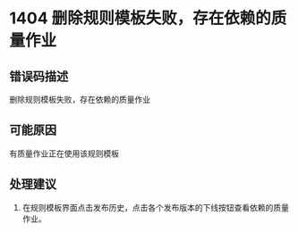 # 1404 删除规则模板失败，存在依赖的质量作业<a name="dgc_01_295"></a>

## 错误码描述<a name="zh-cn_topic_0000001113999092_se842c39d44ee45e587ca36bb50cf37c7"></a>

删除规则模板失败，存在依赖的质量作业

## 可能原因<a name="zh-cn_topic_0000001113999092_s658a289c6be04e6d8c6bee691c1aaa2e"></a>

有质量作业正在使用该规则模板

## 处理建议<a name="zh-cn_topic_0000001113999092_section192884102474"></a>

1.  在规则模板界面点击发布历史，点击各个发布版本的下线按钮查看依赖的质量作业。

